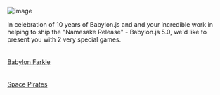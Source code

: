 ![image](https://user-images.githubusercontent.com/1668182/172453348-4005d183-12cc-48ac-8550-7afdd83ff0b1.png)


In celebration of 10 years of Babylon.js and and your incredible work in helping to ship the "Namesake Release" - Babylon.js 5.0, we'd like to present you with 2 very special games.<br/><br/><br/>
[Babylon Farkle](https://github.com/PirateJC/SpacePirates/blob/main/BabylonFarkle/BabylonFarkle.md)<br/><br/><br/>
[Space Pirates](https://github.com/PirateJC/SpacePirates/blob/main/SpacePirates/SpacePirates.md)
